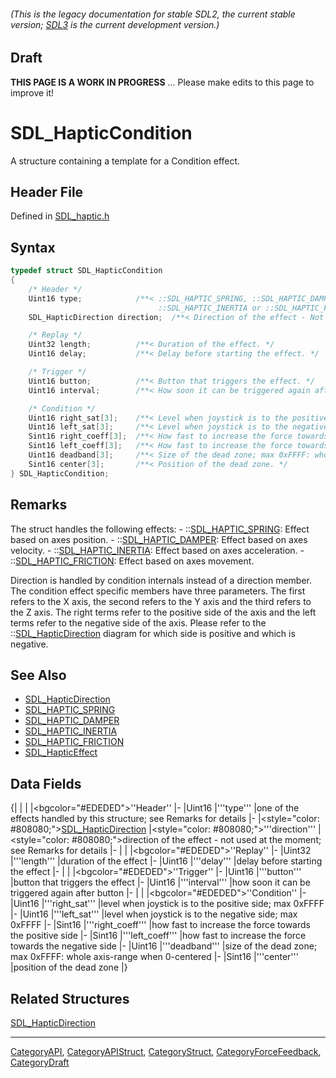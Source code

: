 ###### (This is the legacy documentation for stable SDL2, the current stable version; [SDL3](https://wiki.libsdl.org/SDL3/) is the current development version.)

## Draft

**THIS PAGE IS A WORK IN PROGRESS** ... Please make edits to this page to improve it!
# SDL_HapticCondition

A structure containing a template for a Condition effect.

## Header File

Defined in [SDL_haptic.h](https://github.com/libsdl-org/SDL/blob/SDL2/include/SDL_haptic.h)

## Syntax

```c
typedef struct SDL_HapticCondition
{
    /* Header */
    Uint16 type;            /**< ::SDL_HAPTIC_SPRING, ::SDL_HAPTIC_DAMPER,
                                 ::SDL_HAPTIC_INERTIA or ::SDL_HAPTIC_FRICTION */
    SDL_HapticDirection direction;  /**< Direction of the effect - Not used ATM. */

    /* Replay */
    Uint32 length;          /**< Duration of the effect. */
    Uint16 delay;           /**< Delay before starting the effect. */

    /* Trigger */
    Uint16 button;          /**< Button that triggers the effect. */
    Uint16 interval;        /**< How soon it can be triggered again after button. */

    /* Condition */
    Uint16 right_sat[3];    /**< Level when joystick is to the positive side; max 0xFFFF. */
    Uint16 left_sat[3];     /**< Level when joystick is to the negative side; max 0xFFFF. */
    Sint16 right_coeff[3];  /**< How fast to increase the force towards the positive side. */
    Sint16 left_coeff[3];   /**< How fast to increase the force towards the negative side. */
    Uint16 deadband[3];     /**< Size of the dead zone; max 0xFFFF: whole axis-range when 0-centered. */
    Sint16 center[3];       /**< Position of the dead zone. */
} SDL_HapticCondition;
```

## Remarks

The struct handles the following effects: -
::[SDL_HAPTIC_SPRING](SDL_HAPTIC_SPRING): Effect based on axes position. -
::[SDL_HAPTIC_DAMPER](SDL_HAPTIC_DAMPER): Effect based on axes velocity. -
::[SDL_HAPTIC_INERTIA](SDL_HAPTIC_INERTIA): Effect based on axes
acceleration. - ::[SDL_HAPTIC_FRICTION](SDL_HAPTIC_FRICTION): Effect based
on axes movement.

Direction is handled by condition internals instead of a direction member.
The condition effect specific members have three parameters. The first
refers to the X axis, the second refers to the Y axis and the third refers
to the Z axis. The right terms refer to the positive side of the axis and
the left terms refer to the negative side of the axis. Please refer to the
::[SDL_HapticDirection](SDL_HapticDirection) diagram for which side is
positive and which is negative.

## See Also

* [SDL_HapticDirection](SDL_HapticDirection)
* [SDL_HAPTIC_SPRING](SDL_HAPTIC_SPRING)
* [SDL_HAPTIC_DAMPER](SDL_HAPTIC_DAMPER)
* [SDL_HAPTIC_INERTIA](SDL_HAPTIC_INERTIA)
* [SDL_HAPTIC_FRICTION](SDL_HAPTIC_FRICTION)
* [SDL_HapticEffect](SDL_HapticEffect)


## Data Fields

{|
|
|
|<bgcolor="#EDEDED">''Header''
|-
|Uint16
|'''type'''
|one of the effects handled by this structure; see Remarks for details
|-
|<style="color: #808080;">[SDL_HapticDirection](SDL_HapticDirection)
|<style="color: #808080;">'''direction'''
|<style="color: #808080;">direction of the effect - not used at the moment; see Remarks for details
|-
|
|
|<bgcolor="#EDEDED">''Replay''
|-
|Uint32
|'''length'''
|duration of the effect
|-
|Uint16
|'''delay'''
|delay before starting the effect
|-
|
|
|<bgcolor="#EDEDED">''Trigger''
|-
|Uint16
|'''button'''
|button that triggers the effect
|-
|Uint16
|'''interval'''
|how soon it can be triggered again after button
|-
|
|
|<bgcolor="#EDEDED">''Condition''
|-
|Uint16
|'''right_sat'''
|level when joystick is to the positive side; max 0xFFFF
|-
|Uint16
|'''left_sat'''
|level when joystick is to the negative side; max 0xFFFF
|-
|Sint16
|'''right_coeff'''
|how fast to increase the force towards the positive side
|-
|Sint16
|'''left_coeff'''
|how fast to increase the force towards the negative side
|-
|Uint16
|'''deadband'''
|size of the dead zone; max 0xFFFF: whole axis-range when 0-centered <!-- (units)? --> 
|-
|Sint16
|'''center'''
|position of the dead zone
|}
<!-- <span style="color: green;">All of the Condition fields had a [3] that was left out. Should it be in?</span> -->

## Related Structures

[SDL_HapticDirection](SDL_HapticDirection)

----
[CategoryAPI](CategoryAPI), [CategoryAPIStruct](CategoryAPIStruct), [CategoryStruct](CategoryStruct), [CategoryForceFeedback](CategoryForceFeedback), [CategoryDraft](CategoryDraft)


